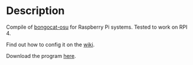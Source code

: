 # Description
Compile of [bongocat-osu](https://github.com/kuroni/bongocat-osu) for Raspberry Pi systems. Tested to work on RPI 4.

Find out how to config it on the [wiki](https://github.com/kuroni/bongocat-osu/wiki/Settings).

Download the program [here](https://github.com/kuroni/bongocat-osu/releases).
